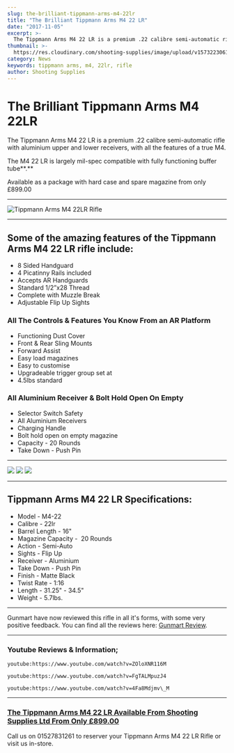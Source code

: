 ```yaml
---
slug: the-brilliant-tippmann-arms-m4-22lr
title: "The Brilliant Tippmann Arms M4 22 LR"
date: "2017-11-05"
excerpt: >-
  The Tippmann Arms M4 22 LR is a premium .22 calibre semi-automatic rifle with aluminium upper and lower receivers, with all the features of a true M4.
thumbnail: >-
  https://res.cloudinary.com/shooting-supplies/image/upload/v1573223061/logos/Tippmann-Logo-from-their-website.png
category: News
keywords: tippmann arms, m4, 22lr, rifle
author: Shooting Supplies
---
```


# **The Brilliant Tippmann Arms M4 22LR**

The Tippmann Arms M4 22 LR is a premium .22 calibre semi-automatic rifle with aluminium upper and lower receivers, with all the features of a true M4.

The M4 22 LR is largely mil-spec compatible with fully functioning buffer tube**.**

Available as a package with hard case and spare magazine from only £899.00

---

![Tippmann Arms M4 22LR Rifle](https://res.cloudinary.com/shooting-supplies/image/upload/v1573223057/guns/Tippmann-Arms-Image-1-from-their-Website.webp)

---

## **Some of the amazing features of the Tippmann Arms M4 22 LR rifle include:**

- 8 Sided Handguard
- 4 Picatinny Rails included
- Accepts AR Handguards
- Standard 1/2”x28 Thread
- Complete with Muzzle Break
- Adjustable Flip Up Sights

### **All The Controls & Features You Know From an AR Platform**

- Functioning Dust Cover
- Front & Rear Sling Mounts
- Forward Assist
- Easy load magazines
- Easy to customise
- Upgradeable trigger group set at
- 4.5lbs standard

### **All Aluminium Receiver & Bolt Hold Open On Empty**

- Selector Switch Safety
- All Aluminium Receivers
- Charging Handle
- Bolt hold open on empty magazine
- Capacity - 20 Rounds
- Take Down - Push Pin

---

![](https://res.cloudinary.com/shooting-supplies/image/upload/v1573223059/tippmann/Tippmann-Arms-Image-4-from-their-Website.webp)
![](https://res.cloudinary.com/shooting-supplies/image/upload/v1573223062/tippmann/Tippmann-Arms-Image-2-from-their-Website.webp)
![](https://res.cloudinary.com/shooting-supplies/image/upload/v1573223085/tippmann/Tippmann-Arms-Image-3-from-their-Website.webp)

---

## **Tippmann Arms M4 22 LR Specifications:**

- Model - M4-22
- Calibre - 22lr
- Barrel Length - 16"
- Magazine Capacity -  20 Rounds
- Action - Semi-Auto
- Sights - Flip Up
- Receiver - Aluminium
- Take Down - Push Pin
- Finish - Matte Black
- Twist Rate - 1:16
- Length - 31.25" - 34.5"
- Weight - 5.7lbs.

---

Gunmart have now reviewed this rifle in all it's forms, with some very positive feedback. You can find all the reviews here: [Gunmart Review](https://www.gunmart.net/gun-reviews/firearms/rifles/tippman-.22lr-ar15).

---

### Youtube Reviews & Information;

`youtube:https://www.youtube.com/watch?v=ZOloXNR116M`

`youtube:https://www.youtube.com/watch?v=FgTALMpuzJ4`

`youtube:https://www.youtube.com/watch?v=4Fa8Mdjmv\_M`

---

### [The Tippmann Arms M4 22 LR Available From Shooting Supplies Ltd From Only £899.00](/guns/brand/tippmann-arms)

Call us on 01527831261 to reserver your Tippmann Arms M4 22 LR Rifle or visit us in-store.
